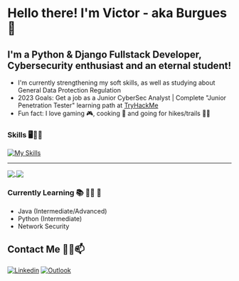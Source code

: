 # Hello there! I'm Victor - aka Burgues 👋

## I'm a Python & Django Fullstack Developer, Cybersecurity enthusiast and an eternal student!
- I'm currently strengthening my soft skills, as well as studying about General Data Protection Regulation
- 2023 Goals: Get a job as a Junior CyberSec Analyst | Complete "Junior Penetration Tester" learning path at [TryHackMe](https://tryhackme.com/paths)
- Fun fact: I love gaming 🎮, cooking 🍚 and going for hikes/trails 🌄🗻

### Skills 🖥️👨‍💻

[![My Skills](https://skillicons.dev/icons?i=py,java,cpp,linux,bash,html,css,js,django,mysql)](https://skillicons.dev)

---

<a href="https://github.com/burgues0">
<img align="center" src="https://github-readme-stats.vercel.app/api?username=burgues0&count_private=true&show_icons=true&hide_title=true&card_width=150&theme=radical"/>
</a>
<a href="https://github.com/burgues0">
  <img align="center" src="https://github-readme-stats.vercel.app/api/top-langs/?username=burgues0&layout=compact&card_width=290&theme=radical" />
</a>

### Currently Learning 📚 👨‍🎓 🌱
- Java (Intermediate/Advanced)
- Python (Intermediate)
- Network Security

## Contact Me 📲📧📫

[![Linkedin](https://img.shields.io/badge/-LinkedIn-blue?style=flat&logo=Linkedin&logoColor=white)](https://www.linkedin.com/in/victor-pinheiro-palmeira-3106481b3/)
[![Outlook](https://img.shields.io/badge/Microsoft_Outlook-0078D4?style=flat&logo=microsoft-outlook&logoColor=white)](mailto:victordpp@outlook.com)
